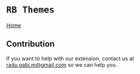 # `RB Themes`
[Home](/index.md)
## Contribution
If you want to help with our extension, contact us at [radu.gabi.m@gmail.com](mailto:radu.gabi.m@gmail.com) so we can help you.